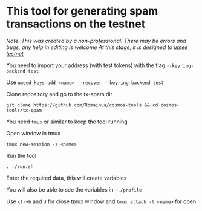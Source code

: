 # This tool for generating spam transactions on the testnet
_Note. This was created by a non-professional. There may be errors and bugs, any help in editing is welcome
At this stage, it is designed to [umee testnet](https://umee.cc)_

You need to import your address (with test tokens) with the flag `--keyring-backend test`

Use ``umeed keys add <name> --recover --keyring-backend test``

Clone repository and go to the tx-spam dir

`git clone https://github.com/Romainua/cosmos-tools && cd cosmos-tools/tx-spam`

You need `tmux` or similar to keep the tool running  

Open window in tmux

`tmux new-session -s <name>`

Run the tool

`. ./run.sh`

Enter the required data, this will create variables

You will also be able to see the variables in `~./profile`

Use `ctr+b` and `d` for close tmux window and `tmux attach -t <name>` for open
